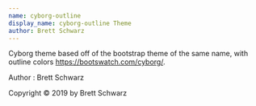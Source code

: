 ```yaml
---
name: cyborg-outline
display_name: cyborg-outline Theme
author: Brett Schwarz
---
```

Cyborg theme based off of the bootstrap theme of the same name, with outline colors https://bootswatch.com/cyborg/.

Author
: Brett Schwarz

Copyright © 2019 by Brett Schwarz
